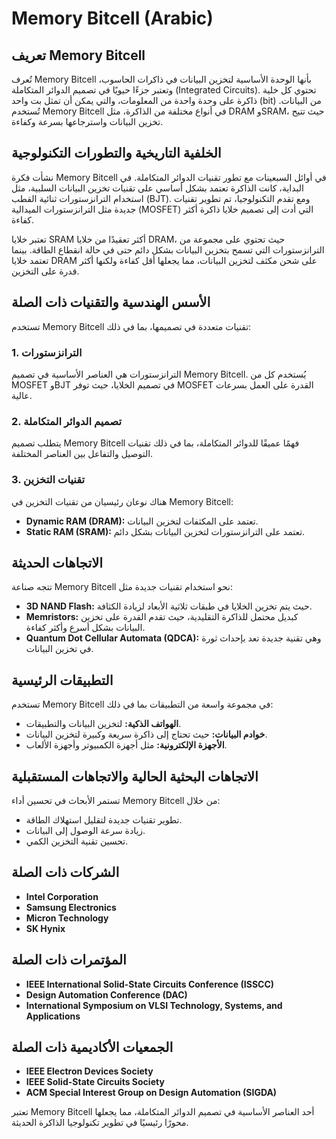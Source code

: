 # Memory Bitcell (Arabic)

## تعريف Memory Bitcell
تُعرف Memory Bitcell بأنها الوحدة الأساسية لتخزين البيانات في ذاكرات الحاسوب، وتعتبر جزءًا حيويًا في تصميم الدوائر المتكاملة (Integrated Circuits). تحتوي كل خلية ذاكرة على وحدة واحدة من المعلومات، والتي يمكن أن تمثل بت واحد (bit) من البيانات. تُستخدم Memory Bitcell في أنواع مختلفة من الذاكرة، مثل DRAM وSRAM، حيث تتيح تخزين البيانات واسترجاعها بسرعة وكفاءة.

## الخلفية التاريخية والتطورات التكنولوجية
نشأت فكرة Memory Bitcell في أوائل السبعينات مع تطور تقنيات الدوائر المتكاملة. في البداية، كانت الذاكرة تعتمد بشكل أساسي على تقنيات تخزين البيانات السلبية، مثل استخدام الترانزستورات ثنائية القطب (BJT). ومع تقدم التكنولوجيا، تم تطوير تقنيات جديدة مثل الترانزستورات الميدالية (MOSFET) التي أدت إلى تصميم خلايا ذاكرة أكثر كفاءة.

تعتبر خلايا SRAM أكثر تعقيدًا من خلايا DRAM، حيث تحتوي على مجموعة من الترانزستورات التي تسمح بتخزين البيانات بشكل دائم حتى في حالة انقطاع الطاقة. بينما تعتمد خلايا DRAM على شحن مكثف لتخزين البيانات، مما يجعلها أقل كفاءة ولكنها أكثر قدرة على التخزين.

## الأسس الهندسية والتقنيات ذات الصلة
تستخدم Memory Bitcell تقنيات متعددة في تصميمها، بما في ذلك:

### 1. الترانزستورات
الترانزستورات هي العناصر الأساسية في تصميم Memory Bitcell. يُستخدم كل من MOSFET وBJT في تصميم الخلايا، حيث توفر MOSFET القدرة على العمل بسرعات عالية.

### 2. تصميم الدوائر المتكاملة
يتطلب تصميم Memory Bitcell فهمًا عميقًا للدوائر المتكاملة، بما في ذلك تقنيات التوصيل والتفاعل بين العناصر المختلفة.

### 3. تقنيات التخزين
هناك نوعان رئيسيان من تقنيات التخزين في Memory Bitcell: 
- **Dynamic RAM (DRAM):** تعتمد على المكثفات لتخزين البيانات.
- **Static RAM (SRAM):** تعتمد على الترانزستورات لتخزين البيانات بشكل دائم.

## الاتجاهات الحديثة
تتجه صناعة Memory Bitcell نحو استخدام تقنيات جديدة مثل:
- **3D NAND Flash:** حيث يتم تخزين الخلايا في طبقات ثلاثية الأبعاد لزيادة الكثافة.
- **Memristors:** كبديل محتمل للذاكرة التقليدية، حيث تقدم القدرة على تخزين البيانات بشكل أسرع وأكثر كفاءة.
- **Quantum Dot Cellular Automata (QDCA):** وهي تقنية جديدة تعد بإحداث ثورة في تخزين البيانات.

## التطبيقات الرئيسية
تستخدم Memory Bitcell في مجموعة واسعة من التطبيقات بما في ذلك:
- **الهواتف الذكية:** لتخزين البيانات والتطبيقات.
- **خوادم البيانات:** حيث تحتاج إلى ذاكرة سريعة وكبيرة لتخزين البيانات.
- **الأجهزة الإلكترونية:** مثل أجهزة الكمبيوتر وأجهزة الألعاب.

## الاتجاهات البحثية الحالية والاتجاهات المستقبلية
تستمر الأبحاث في تحسين أداء Memory Bitcell من خلال:
- تطوير تقنيات جديدة لتقليل استهلاك الطاقة.
- زيادة سرعة الوصول إلى البيانات.
- تحسين تقنية التخزين الكمي.

## الشركات ذات الصلة
- **Intel Corporation**
- **Samsung Electronics**
- **Micron Technology**
- **SK Hynix**

## المؤتمرات ذات الصلة
- **IEEE International Solid-State Circuits Conference (ISSCC)**
- **Design Automation Conference (DAC)**
- **International Symposium on VLSI Technology, Systems, and Applications**

## الجمعيات الأكاديمية ذات الصلة
- **IEEE Electron Devices Society**
- **IEEE Solid-State Circuits Society**
- **ACM Special Interest Group on Design Automation (SIGDA)**

تعتبر Memory Bitcell أحد العناصر الأساسية في تصميم الدوائر المتكاملة، مما يجعلها محورًا رئيسيًا في تطوير تكنولوجيا الذاكرة الحديثة.